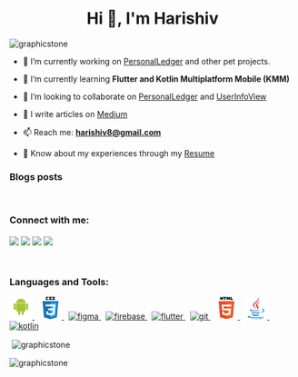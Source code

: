<h1 align="center">Hi 👋, I'm Harishiv</h1>

<p align="left"> <img src="https://komarev.com/ghpvc/?username=graphicstone&label=Profile%20views&color=0e75b6&style=flat" alt="graphicstone" /> </p>

- 🔭 I’m currently working on [PersonalLedger](https://github.com/graphicstone/PersonalLedger) and other pet projects.

- 🌱 I’m currently learning **Flutter and Kotlin Multiplatform Mobile (KMM)**

- 👯 I’m looking to collaborate on [PersonalLedger](https://github.com/graphicstone/PersonalLedger) and [UserInfoView](https://github.com/graphicstone/UserInfoView)

- 📝 I write articles on [Medium](https://medium.com/@graphicstone)

- 📫 Reach me: **harishiv8@gmail.com**

- 📄 Know about my experiences through my [Resume](https://drive.google.com/file/d/1Wq0hp1qiY5gYM-pCes0-TIX_apt3KC9k/view?usp=sharing)

### Blogs posts
<!-- BLOG-POST-LIST:START -->
<!-- BLOG-POST-LIST:END -->

<br>
<h3 align="left">Connect with me:</h3>
<p align="left">
<a href="https://twitter.com/graphicstone"><img align="center" src="https://img.shields.io/badge/Twitter-1DA1F2?style=for-the-badge&logo=twitter&logoColor=white" /></a>
<a href="https://linkedin.com/in/harishiv-singh"><img align="center" src="https://img.shields.io/badge/LinkedIn-0077B5?style=for-the-badge&logo=linkedin&logoColor=white" /></a>
<a href="https://stackoverflow.com/users/7810174"><img align="center" src="https://img.shields.io/badge/Stack_Overflow-FE7A16?style=for-the-badge&logo=stack-overflow&logoColor=white" /></a>
<a href="https://medium.com/@graphicstone"><img align="center" src="https://img.shields.io/badge/Medium-12100E?style=for-the-badge&logo=medium&logoColor=white" /></a>
</p><br>

<h3 align="left">Languages and Tools:</h3>
<p align="left">
<a href="https://developer.android.com" target="_blank"> <img src="https://raw.githubusercontent.com/devicons/devicon/master/icons/android/android-original-wordmark.svg" alt="android" width="40" height="40"/> </a> &nbsp; 
<a href="https://www.w3schools.com/css/" target="_blank"> <img src="https://raw.githubusercontent.com/devicons/devicon/master/icons/css3/css3-original-wordmark.svg" alt="css3" width="40" height="40"/> </a> &nbsp; 
<a href="https://www.figma.com/" target="_blank"> <img src="https://www.vectorlogo.zone/logos/figma/figma-icon.svg" alt="figma" width="40" height="40"/> </a> &nbsp; 
<a href="https://firebase.google.com/" target="_blank"> <img src="https://www.vectorlogo.zone/logos/firebase/firebase-icon.svg" alt="firebase" width="40" height="40"/> </a> &nbsp; 
<a href="https://flutter.dev" target="_blank"> <img src="https://www.vectorlogo.zone/logos/flutterio/flutterio-icon.svg" alt="flutter" width="40" height="40"/> </a> &nbsp; 
<a href="https://git-scm.com/" target="_blank"> <img src="https://www.vectorlogo.zone/logos/git-scm/git-scm-icon.svg" alt="git" width="40" height="40"/> </a> &nbsp; 
<a href="https://www.w3.org/html/" target="_blank"> <img src="https://raw.githubusercontent.com/devicons/devicon/master/icons/html5/html5-original-wordmark.svg" alt="html5" width="40" height="40"/> </a> &nbsp; 
<a href="https://www.java.com" target="_blank"> <img src="https://raw.githubusercontent.com/devicons/devicon/master/icons/java/java-original.svg" alt="java" width="40" height="40"/> </a> &nbsp; 
<a href="https://kotlinlang.org" target="_blank"> <img src="https://www.vectorlogo.zone/logos/kotlinlang/kotlinlang-icon.svg" alt="kotlin" width="40" height="40"/> </a> 
</p>

<p>&nbsp;<img align="center" src="https://github-readme-stats.vercel.app/api?username=graphicstone&show_icons=true&theme=radical&locale=en" alt="graphicstone" /></p>

<p><img align="center" src="https://github-readme-streak-stats.herokuapp.com/?user=graphicstone&" alt="graphicstone" /></p>
